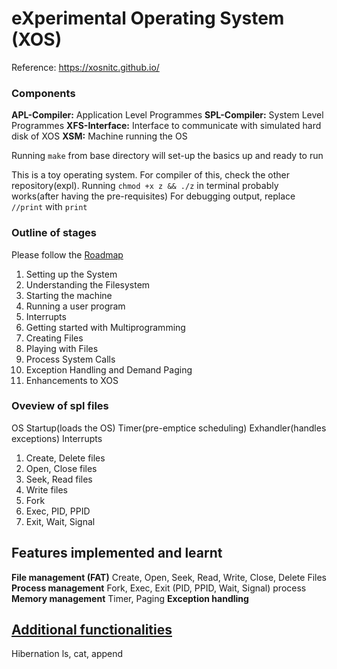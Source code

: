 # eXperimental Operating System (XOS)

Reference: https://xosnitc.github.io/

### Components
**APL-Compiler:** Application Level Programmes
**SPL-Compiler:** System Level Programmes
**XFS-Interface:** Interface to communicate with simulated hard disk of XOS
**XSM:** Machine running the OS

Running `make` from base directory will set-up the basics up and ready to run

This is a toy operating system.
For compiler of this, check the other repository(expl).
Running `chmod +x z && ./z` in terminal probably works(after having the pre-requisites)
For debugging output, replace `//print` with `print`

### Outline of stages
Please follow the [Roadmap](documentation/RoadMap.pdf)
1. Setting up the System
2. Understanding the Filesystem
3. Starting the machine
4. Running a user program
5. Interrupts
6. Getting started with Multiprogramming
7. Creating Files
8. Playing with Files
9. Process System Calls
10. Exception Handling and Demand Paging
11. Enhancements to XOS

### Oveview of spl files
OS Startup(loads the OS)
Timer(pre-emptice scheduling)
Exhandler(handles exceptions)
Interrupts
1. Create, Delete files
2. Open, Close files
3. Seek, Read files
4. Write files
5. Fork
6. Exec, PID, PPID
7. Exit, Wait, Signal
## Features implemented and learnt
**File management (FAT)** Create, Open, Seek, Read, Write, Close, Delete Files
**Process management** Fork, Exec, Exit (PID, PPID, Wait, Signal) process
**Memory management** Timer, Paging
**Exception handling**

## [Additional functionalities](spl/spl_progs/additional)
Hibernation
ls, cat, append